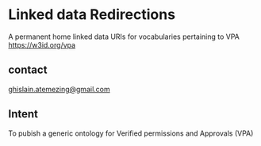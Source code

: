 Linked data Redirections
============================

A permanent home linked data URIs for vocabularies pertaining to VPA  https://w3id.org/vpa

contact 
-------

ghislain.atemezing@gmail.com

Intent
------

To pubish a generic ontology for Verified permissions and Approvals (VPA)